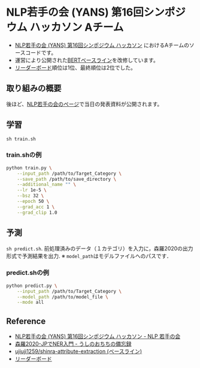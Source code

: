 # NLP若手の会 (YANS) 第16回シンポジウム ハッカソン Aチーム

- [NLP若手の会 (YANS) 第16回シンポジウム ハッカソン](https://yans.anlp.jp/entry/yans2021hackathon) におけるAチームのソースコードです。
- 運営により公開された[BERTベースライン](https://github.com/ujiuji1259/shinra-attribute-extraction)を改修しています。
- [リーダーボード](https://yans2021hackathon.pythonanywhere.com/)順位は1位、最終順位は2位でした。

## 取り組みの概要

後ほど、[NLP若手の会のページ](https://yans.anlp.jp/)で当日の発表資料が公開されます。

## 学習
`sh train.sh`

### train.shの例
```bash
python train.py \
    --input_path /path/to/Target_Category \
    --save_path /path/to/save_directory \
    --additional_name "" \
    --lr 1e-5 \
    --bsz 32 \
    --epoch 50 \
    --grad_acc 1 \
    --grad_clip 1.0
```

## 予測
`sh predict.sh`.
前処理済みのデータ（１カテゴリ）を入力に，森羅2020の出力形式で予測結果を出力.
※ `model_path`はモデルファイルへのパスです．

### predict.shの例
```bash
python predict.py \
    --input_path /path/to/Target_Category \
    --model_path /path/to/model_file \
    --mode all
```


## Reference
- [NLP若手の会 (YANS) 第16回シンポジウム ハッカソン - NLP 若手の会](https://yans.anlp.jp/entry/yans2021hackathon)
- [森羅2020-JPでNER入門 - うしのおちちの備忘録](https://kuroneko1259.hatenablog.com/entry/2021/08/12/163855)
- [ujiuji1259/shinra-attribute-extraction (ベースライン)](https://github.com/ujiuji1259/shinra-attribute-extraction)
- [リーダーボード](https://yans2021hackathon.pythonanywhere.com/)
